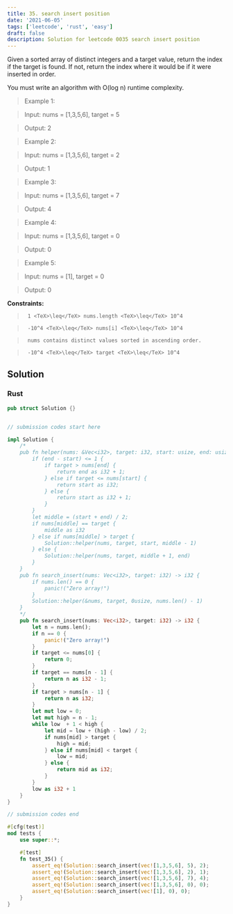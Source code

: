 ```yaml
---
title: 35. search insert position
date: '2021-06-05'
tags: ['leetcode', 'rust', 'easy']
draft: false
description: Solution for leetcode 0035 search insert position
---
```


 

  Given a sorted array of distinct integers and a target value, return the index if the target is found. If not, return the index where it would be if it were inserted in order.

  You must write an algorithm with O(log n) runtime complexity.

   

 >   Example 1:

 >   Input: nums <TeX>=</TeX> [1,3,5,6], target <TeX>=</TeX> 5

 >   Output: 2

 >   Example 2:

 >   Input: nums <TeX>=</TeX> [1,3,5,6], target <TeX>=</TeX> 2

 >   Output: 1

 >   Example 3:

 >   Input: nums <TeX>=</TeX> [1,3,5,6], target <TeX>=</TeX> 7

 >   Output: 4

 >   Example 4:

 >   Input: nums <TeX>=</TeX> [1,3,5,6], target <TeX>=</TeX> 0

 >   Output: 0

 >   Example 5:

 >   Input: nums <TeX>=</TeX> [1], target <TeX>=</TeX> 0

 >   Output: 0

   

  **Constraints:**

  

 >   	1 <TeX>\leq</TeX> nums.length <TeX>\leq</TeX> 10^4

 >   	-10^4 <TeX>\leq</TeX> nums[i] <TeX>\leq</TeX> 10^4

 >   	nums contains distinct values sorted in ascending order.

 >   	-10^4 <TeX>\leq</TeX> target <TeX>\leq</TeX> 10^4


## Solution
### Rust
```rust
pub struct Solution {}


// submission codes start here

impl Solution {
    /*
    pub fn helper(nums: &Vec<i32>, target: i32, start: usize, end: usize) -> i32 {
        if (end - start) <= 1 {
            if target > nums[end] {
                return end as i32 + 1;
            } else if target <= nums[start] {
                return start as i32;
            } else {
                return start as i32 + 1;
            }
        }
        let middle = (start + end) / 2;
        if nums[middle] == target {
            middle as i32
        } else if nums[middle] > target {
            Solution::helper(nums, target, start, middle - 1)
        } else {
            Solution::helper(nums, target, middle + 1, end)
        }
    }
    pub fn search_insert(nums: Vec<i32>, target: i32) -> i32 {
        if nums.len() == 0 {
            panic!("Zero array!")
        }
        Solution::helper(&nums, target, 0usize, nums.len() - 1)
    }
    */
    pub fn search_insert(nums: Vec<i32>, target: i32) -> i32 {
        let n = nums.len();
        if n == 0 {
            panic!("Zero array!")
        }
        if target <= nums[0] {
            return 0;
        }
        if target == nums[n - 1] {
            return n as i32 - 1;
        }
        if target > nums[n - 1] {
            return n as i32;
        }
        let mut low = 0;
        let mut high = n - 1;
        while low  + 1 < high {
            let mid = low + (high - low) / 2;
            if nums[mid] > target {
                high = mid;
            } else if nums[mid] < target {
                low = mid;
            } else {
                return mid as i32;
            }
        }
        low as i32 + 1
    }
}

// submission codes end

#[cfg(test)]
mod tests {
    use super::*;

    #[test]
    fn test_35() {
        assert_eq!(Solution::search_insert(vec![1,3,5,6], 5), 2);
        assert_eq!(Solution::search_insert(vec![1,3,5,6], 2), 1);
        assert_eq!(Solution::search_insert(vec![1,3,5,6], 7), 4);
        assert_eq!(Solution::search_insert(vec![1,3,5,6], 0), 0);
        assert_eq!(Solution::search_insert(vec![1], 0), 0);    
    }
}

```
